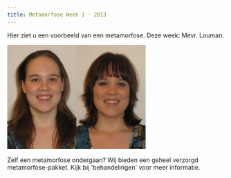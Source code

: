 ```yaml
---
title: Metamorfose Week 1 - 2013
---
```


Hier ziet u een voorbeeld van een metamorfose. Deze week: Mevr. Louman.

![](/uploads1/versions/metamorfose_mevr_louman_v---x----160-240x---.jpg)![](/uploads1/versions/metamorfose_mevr_louman_n---x----160-240x---.jpg)

Zelf een metamorfose ondergaan? Wij bieden een geheel verzorgd metamorfose-pakket. Kijk bij 'behandelingen' voor meer informatie.